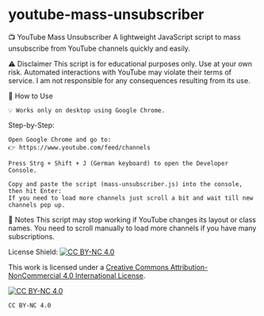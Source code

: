 # youtube-mass-unsubscriber
📺 YouTube Mass Unsubscriber
A lightweight JavaScript script to mass unsubscribe from YouTube channels quickly and easily.

⚠️ Disclaimer
This script is for educational purposes only. Use at your own risk. Automated interactions with YouTube may violate their terms of service. I am not responsible for any consequences resulting from its use.

🚀 How to Use

    💡 Works only on desktop using Google Chrome.

Step-by-Step:

    Open Google Chrome and go to:
    👉 https://www.youtube.com/feed/channels

    Press Strg + Shift + J (German keyboard) to open the Developer Console.

    Copy and paste the script (mass-unsubscriber.js) into the console, then hit Enter:
    If you need to load more channels just scroll a bit and wait till new channels pop up.
    
📝 Notes
This script may stop working if YouTube changes its layout or class names.
You need to scroll manually to load more channels if you have many subscriptions.

License
Shield: [![CC BY-NC 4.0][cc-by-nc-shield]][cc-by-nc]

This work is licensed under a
[Creative Commons Attribution-NonCommercial 4.0 International License][cc-by-nc].

[![CC BY-NC 4.0][cc-by-nc-image]][cc-by-nc]

[cc-by-nc]: https://creativecommons.org/licenses/by-nc/4.0/
[cc-by-nc-image]: https://licensebuttons.net/l/by-nc/4.0/88x31.png
[cc-by-nc-shield]: https://img.shields.io/badge/License-CC%20BY--NC%204.0-lightgrey.svg


    CC BY-NC 4.0
